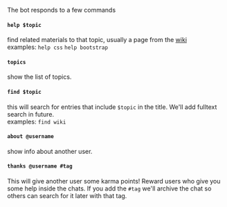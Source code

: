 The bot responds to a few commands

#### **`help $topic`**  
find related materials to that topic, usually a page from the [wiki](https://github.com/bothelpers/kbase/wiki/)  
examples: `help css` `help bootstrap`

#### `topics`
show the list of topics.

#### `find $topic` 
this will search for entries that include `$topic` in the title. We'll add fulltext search in future.  
examples: `find wiki`

#### `about @username`
show info about another user.

#### `thanks @username #tag`
This will give another user some karma points! Reward users who give you some help inside the chats.
If you add the `#tag` we'll archive the chat so others can search for it later with that tag.
